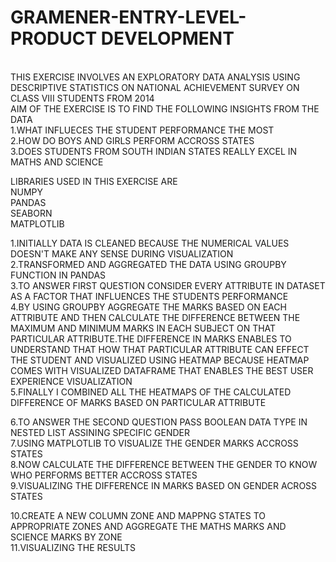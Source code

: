 # GRAMENER-ENTRY-LEVEL-PRODUCT DEVELOPMENT
<br>THIS EXERCISE INVOLVES AN EXPLORATORY DATA ANALYSIS USING DESCRIPTIVE STATISTICS ON NATIONAL ACHIEVEMENT SURVEY ON CLASS  VIII STUDENTS FROM 2014<br>
AIM OF THE EXERCISE IS TO FIND THE FOLLOWING INSIGHTS FROM THE DATA<br>
1.WHAT INFLUECES THE STUDENT PERFORMANCE THE MOST <br>
2.HOW DO BOYS AND GIRLS PERFORM ACCROSS STATES <br>
3.DOES STUDENTS FROM SOUTH INDIAN STATES REALLY EXCEL IN MATHS AND SCIENCE 

LIBRARIES USED IN THIS EXERCISE ARE<br>
NUMPY<br>
PANDAS<br>
SEABORN<br>
MATPLOTLIB<br>


1.INITIALLY DATA IS CLEANED BECAUSE THE NUMERICAL VALUES DOESN'T MAKE ANY SENSE DURING VISUALIZATION<br>
2.TRANSFORMED AND AGGREGATED THE DATA USING GROUPBY FUNCTION IN PANDAS <br>
3.TO ANSWER FIRST QUESTION CONSIDER EVERY ATTRIBUTE IN DATASET AS A FACTOR THAT INFLUENCES THE STUDENTS PERFORMANCE<br>
4.BY USING GROUPBY  AGGREGATE THE MARKS BASED ON EACH ATTRIBUTE AND THEN CALCULATE THE DIFFERENCE BETWEEN THE MAXIMUM AND MINIMUM MARKS IN EACH SUBJECT ON THAT PARTICULAR ATTRIBUTE.THE DIFFERENCE IN MARKS ENABLES TO UNDERSTAND THAT HOW THAT PARTICULAR ATTRIBUTE CAN EFFECT THE STUDENT AND VISUALIZED USING HEATMAP BECAUSE HEATMAP COMES WITH VISUALIZED DATAFRAME THAT ENABLES THE BEST USER EXPERIENCE VISUALIZATION <br>
5.FINALLY I COMBINED ALL THE HEATMAPS OF THE CALCULATED DIFFERENCE OF MARKS BASED ON PARTICULAR ATTRIBUTE<br>


6.TO ANSWER THE SECOND QUESTION PASS BOOLEAN DATA TYPE IN NESTED LIST ASSINING SPECIFIC GENDER <br>
7.USING MATPLOTLIB TO VISUALIZE THE GENDER MARKS ACCROSS STATES<br>
8.NOW CALCULATE THE DIFFERENCE BETWEEN THE GENDER TO KNOW WHO PERFORMS BETTER ACCROSS STATES<br>
9.VISUALIZING THE DIFFERENCE IN MARKS BASED ON GENDER ACROSS STATES<br>


10.CREATE A NEW COLUMN  ZONE AND MAPPNG STATES TO APPROPRIATE ZONES AND AGGREGATE THE MATHS MARKS AND SCIENCE MARKS BY ZONE <br>
11.VISUALIZING THE RESULTS



